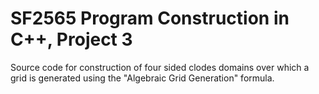 # SF2565 Program Construction in C++, Project 3
Source code for construction of four sided clodes domains over which a grid is generated using the "Algebraic Grid Generation" formula.
